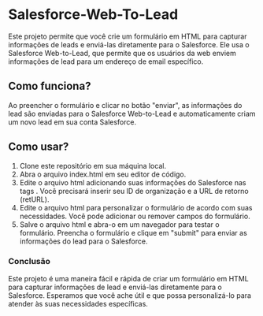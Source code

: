# Salesforce-Web-To-Lead

Este projeto permite que você crie um formulário em HTML para capturar informações de leads e enviá-las diretamente para o Salesforce. Ele usa o Salesforce Web-to-Lead, que permite que os usuários da web enviem informações de lead para um endereço de email específico.

## Como funciona?
Ao preencher o formulário e clicar no botão "enviar", as informações do lead são enviadas para o Salesforce Web-to-Lead e automaticamente criam um novo lead em sua conta Salesforce.

## Como usar?
1. Clone este repositório em sua máquina local.
2. Abra o arquivo index.html em seu editor de código.
3. Edite o arquivo html adicionando suas informações do Salesforce nas tags <input type=hidden>. Você precisará inserir seu ID de organização e a URL de retorno (retURL).
4. Edite o arquivo html para personalizar o formulário de acordo com suas necessidades. Você pode adicionar ou remover campos do formulário.
5. Salve o arquivo html e abra-o em um navegador para testar o formulário. Preencha o formulário e clique em "submit" para enviar as informações do lead para o Salesforce.

### Conclusão
Este projeto é uma maneira fácil e rápida de criar um formulário em HTML para capturar informações de lead e enviá-las diretamente para o Salesforce. Esperamos que você ache útil e que possa personalizá-lo para atender às suas necessidades específicas.
